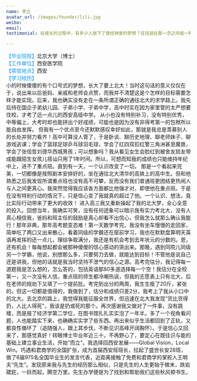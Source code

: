 ```yaml
---
name: 李立
avatar_url: /images/founder/lili.jpg
weibo:
email:
testimonial: 在成长的过程中，有多少人放下了曾经钟爱的梦想？往往就在那一念之间或一转身之间的不坚定。只有亲身经历过的人才更加懂得，在不坚定的那一刻的一句鼓励、一个信任的眼神、一句坚定的我相信你，会是多么的价值连城！

---
```


  <font color=#0099ff>【毕业院校】</font>北京大学（博士）  
  <font color=#0099ff>【工作单位】</font>西安医学院  
  <font color=#0099ff>【常驻地点】</font>西安  
  <font color=#0099ff>【学习经历】</font>  
小的时候傻傻的有个口号式的梦想，长大了要上北大！当时这句话的意义仅仅在于，说出来以后爸妈、亲戚和老师会点赞，而我并不清楚这是个怎样的目标需要怎样才能实现。后来，我也确实没有走在一条所谓正确的通往北大的求学路上。我先后待在国企子弟幼儿园、子弟小学、子弟中学，高中时实在因为家里管的太严想要住校，才考了远一点儿的西安高级中学。 从小也没有特别补习，没有特别优秀，中等偏上，大考时却也能拼出个好成绩，可能也是因为没有非得考第一的包袱所以能自由发挥。 但我有一个优点至今还默默感叹幸好如此，那就是我总是羡慕别人的长处并努力看齐！高中可算没人管了，于是卧谈、聊历史地理、聊老师妹子、聊游戏逃课；学会了篮球足球乒乓球羽毛球，学会了红四双扣红警三角洲甚至魔兽，学会了张信哲刘德华西城男孩；可以想象吗？我从看见女生会脸红到被舍友损友带成能跟陌生女孩儿搭讪只用了1年时间。所以，可想而知我的成绩也只能维持年纪中上，进不了重点班。直到有一天，一个认识改变了一切。 那是一个看起来完美，一切都像是按照剧本安排好的，坐在通往北大清华的高铁上的高中生。但和他熟悉之后我发现所谓重点班也没有高不可攀，反而没有我们普通班更团结更热闹人与人之间更真心。我突然觉得我应该各方面都比他强才对，即使他在重点班。于是在没有特别行动的情况下，只是信心变了我就真的超过了他。一个认识、想法，竟比实际行动带来了更大的收效！ 进入高三我又重新操起了我的北大梦，全心全意的投入。回想当年，我确实可笑，没有任何迹象可以暗示我有实力考北大，没有人真心相信我，爸妈和班主任的鼓励是真心却看不出信心，但我怎么就那么确认我能行！那年非典，那年高考题变态难！第一天数学考完，我没有坐车慢慢的走回家，简单吃了两口又出来散心，看着同级的学霸还在窗前学习，我也在默默盘算明天英语再发挥的还一点儿，理综争取满分，我还是有机会考到去年状元的分数的。恩，还有机会！每每想起都会被那种傻傻的信心感动的哭出来。那晚，遇到同院儿同级另一个学霸，他说，别想那么多，只要努力去做，就能达到目标！不管他是说自己还是讲我，但他的话就是我当时坚持不泄气的信心之源。高考完估分，我记得每一道题我是怎么想的，怎么答的，包括英语那80多道选择每一个空！我估分在全校第一，又一次没有人信，重点班的师生都冷嘲热讽，但我的志愿表上只有北大，后在老师的规劝下又填了一个提前批。考完到出分的两周，我生生瘦了20斤，紧张的。但这一切都是值得的，我做到了，估分和成绩只差2分，我考上了我从小口中的北大。去北京的路上，我觉得我能征服全世界，但迅速在北大我发现“货比货得扔，人比人得死”，我该是扔或死的那个。再次感谢我又做对了一件事，没有跳楼，而是报了经济学第二学位，在图书馆扎扎实实泡了一年半。多了一个视角看问题，人也能踏实下来，也确确实实学了些东西。再出来似乎生活都回到了正轨，又都良性循环了（追随强人，跟上其步伐，不断见识高峰开阔胸怀）。于是信心又回来了，那感觉真好！转眼博士毕业年近三十，不再野心了，要定心在既往识与能的基础上建立事业生活，开始“而立”。我选择回西安发展——Global Vision，Local Win。巧遇和君商学的全国扩张，成为首届西安班班长，拉起了盛世长安28班，做了6届975名全国毕业生的发言代表，近距离接触了免费和君商学的掌舵人王明夫“先生”。发现原来我与先生的经历那么相似，只是先生的人生更始于微末，跌宕蹉跎，一跃而起，腾空万里。先生办学便是为了找到和帮助我们这些秋风顿书生。    
